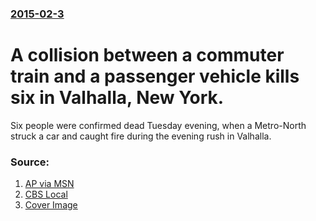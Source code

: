 ### [2015-02-3](/news/2015/02/3/index.md)

# A collision between a commuter train and a passenger vehicle kills six in Valhalla, New York. 

Six people were confirmed dead Tuesday evening, when a Metro-North struck a car and caught fire during the evening rush in Valhalla.


### Source:

1. [AP via MSN](http://www.msn.com/en-us/news/us/commuter-train-strikes-2-vehicles-on-tracks-people-injured/ar-AA8XhC8)
2. [CBS Local](http://newyork.cbslocal.com/2015/02/03/metro-north-train-hits-car-in-valhalla-service-snagged-on-harlem-line/)
2. [Cover Image](https://cbsnewyork.files.wordpress.com/2015/02/metro_north_crash_fire_0203.jpg?w=625)
